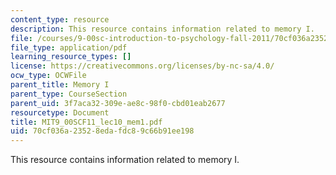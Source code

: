 ```yaml
---
content_type: resource
description: This resource contains information related to memory I.
file: /courses/9-00sc-introduction-to-psychology-fall-2011/70cf036a23528edafdc89c66b91ee198_MIT9_00SCF11_lec10_mem1.pdf
file_type: application/pdf
learning_resource_types: []
license: https://creativecommons.org/licenses/by-nc-sa/4.0/
ocw_type: OCWFile
parent_title: Memory I
parent_type: CourseSection
parent_uid: 3f7aca32-309e-ae8c-98f0-cbd01eab2677
resourcetype: Document
title: MIT9_00SCF11_lec10_mem1.pdf
uid: 70cf036a-2352-8eda-fdc8-9c66b91ee198
---
```

This resource contains information related to memory I.